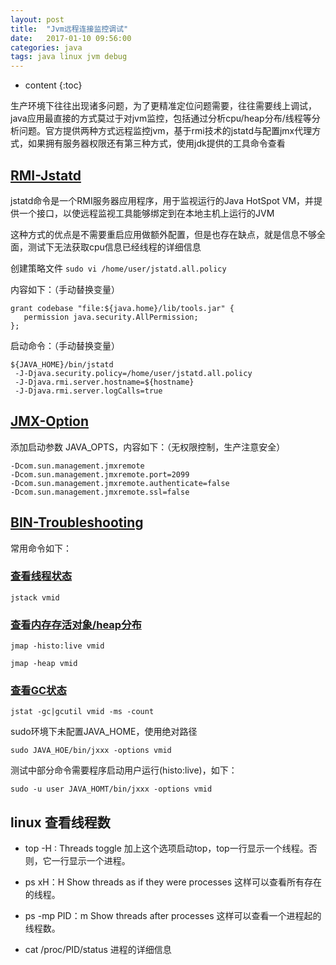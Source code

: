 ```yaml
---
layout: post
title:  "Jvm远程连接监控调试"
date:   2017-01-10 09:56:00
categories: java
tags: java linux jvm debug
---
```


* content
{:toc}

生产环境下往往出现诸多问题，为了更精准定位问题需要，往往需要线上调试，java应用最直接的方式莫过于对jvm监控，包括通过分析cpu/heap分布/线程等分析问题。官方提供两种方式远程监控jvm，基于rmi技术的jstatd与配置jmx代理方式，如果拥有服务器权限还有第三种方式，使用jdk提供的工具命令查看





## [RMI-Jstatd](https://docs.oracle.com/javase/8/docs/technotes/tools/unix/jstatd.html)

jstatd命令是一个RMI服务器应用程序，用于监视运行的Java HotSpot VM，并提供一个接口，以使远程监视工具能够绑定到在本地主机上运行的JVM

这种方式的优点是不需要重启应用做额外配置，但是也存在缺点，就是信息不够全面，测试下无法获取cpu信息已经线程的详细信息

创建策略文件
`sudo vi /home/user/jstatd.all.policy`

内容如下：（手动替换变量）

```
grant codebase "file:${java.home}/lib/tools.jar" {
   permission java.security.AllPermission;
};
```

启动命令：（手动替换变量）

```
${JAVA_HOME}/bin/jstatd
 -J-Djava.security.policy=/home/user/jstatd.all.policy
 -J-Djava.rmi.server.hostname=${hostname}
 -J-Djava.rmi.server.logCalls=true
```

## [JMX-Option](http://docs.oracle.com/javase/8/docs/technotes/guides/management/agent.html)

添加启动参数 JAVA_OPTS，内容如下：（无权限控制，生产注意安全）

```
-Dcom.sun.management.jmxremote
-Dcom.sun.management.jmxremote.port=2099
-Dcom.sun.management.jmxremote.authenticate=false
-Dcom.sun.management.jmxremote.ssl=false
```

## [BIN-Troubleshooting](https://docs.oracle.com/javase/8/docs/technotes/tools/unix/s11-troubleshooting_tools.html)

常用命令如下：

### [查看线程状态](https://docs.oracle.com/javase/8/docs/technotes/tools/unix/jstack.html)

`jstack vmid`

### [查看内存存活对象/heap分布](https://docs.oracle.com/javase/8/docs/technotes/tools/unix/jmap.html)

`jmap -histo:live vmid`

`jmap -heap vmid`

### [查看GC状态](https://docs.oracle.com/javase/8/docs/technotes/tools/unix/jstat.html)

`jstat -gc|gcutil vmid -ms -count`

sudo环境下未配置JAVA_HOME，使用绝对路径

`sudo JAVA_HOE/bin/jxxx -options vmid`

测试中部分命令需要程序启动用户运行(histo:live)，如下：

`sudo -u user JAVA_HOMT/bin/jxxx -options vmid`

## linux 查看线程数
- top -H : Threads toggle 加上这个选项启动top，top一行显示一个线程。否则，它一行显示一个进程。

- ps xH：H Show threads as if they were processes 这样可以查看所有存在的线程。

- ps -mp PID：m Show threads after processes 这样可以查看一个进程起的线程数。

- cat /proc/PID/status 进程的详细信息